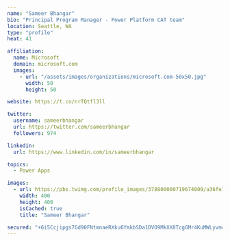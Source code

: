 ```yaml
---
name: "Sameer Bhangar"
bio: "Principal Program Manager - Power Platform CAT team"
location: Seattle, WA
type: "profile"
heat: 41

affiliation:
  name: Microsoft
  domain: microsoft.com
  images:
    - url: "/assets/images/organizations/microsoft.com-50x50.jpg"
      width: 50
      height: 50

website: https://t.co/nrTQtfl3ll

twitter:
  username: sameerbhangar
  url: https://twitter.com/sameerbhangar
  followers: 974

linkedin:
  url: https://www.linkedin.com/in/sameerbhangar

topics:
  - Power Apps

images:
  - url: https://pbs.twimg.com/profile_images/378800000719674009/a36fe7ddfab1778b76e5793772e43798_400x400.jpeg
    width: 400
    height: 400
    isCached: true
    title: "Sameer Bhangar"

secured: "+6i5Ccjipgs7Gd90FNtmnaeRXku6YmkbSDa1DVO9MkXX8TcgGMr4KuMWLyvm4cxD9MZUccnmpyVgGuHSsnsHF9UyA1jHDLZLB+zGpidlbSi17/frwHqJJkoJJgFUSOtnfPeAo3y9jS16VbCtojD0BXFG7KFuzzA6N0/b+7NJ0qoNQVytZmFK4GKGn3HVq7YXK9jhfkJWRYl1AyKQTYyQoO4mOrSc9JFOoPoJEk+zYJERo66rZmffyMUSzdTe2AX/IUiO5lXgKvCFe53+TlWIfeqWJIObaOAoNTvLkpmairdq34COe/MVr8cKzEX/U2kF8sLAl/An4CAMovn/gO7XCcr4VJnwoMQDhuSUwjsS4cehH4mj+sQ8tyW2PWsMUrkK4ggob9pyRiyHdTEDNK/lEg==;fw5ncD1I8pcolle+y1XgfA=="
---
```


